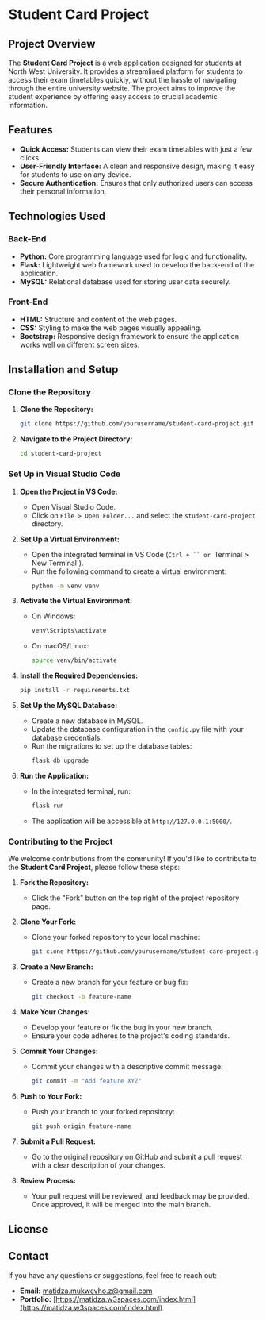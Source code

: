 

# Student Card Project

## Project Overview

The **Student Card Project** is a web application designed for students at North West University. It provides a streamlined platform for students to access their exam timetables quickly, without the hassle of navigating through the entire university website. The project aims to improve the student experience by offering easy access to crucial academic information.

## Features

- **Quick Access:** Students can view their exam timetables with just a few clicks.
- **User-Friendly Interface:** A clean and responsive design, making it easy for students to use on any device.
- **Secure Authentication:** Ensures that only authorized users can access their personal information.

## Technologies Used

### Back-End
- **Python:** Core programming language used for logic and functionality.
- **Flask:** Lightweight web framework used to develop the back-end of the application.
- **MySQL:** Relational database used for storing user data securely.

### Front-End
- **HTML:** Structure and content of the web pages.
- **CSS:** Styling to make the web pages visually appealing.
- **Bootstrap:** Responsive design framework to ensure the application works well on different screen sizes.

## Installation and Setup

### Clone the Repository

1. **Clone the Repository:**
   ```bash
   git clone https://github.com/yourusername/student-card-project.git
   ```

2. **Navigate to the Project Directory:**
   ```bash
   cd student-card-project
   ```

### Set Up in Visual Studio Code

1. **Open the Project in VS Code:**
   - Open Visual Studio Code.
   - Click on `File > Open Folder...` and select the `student-card-project` directory.

2. **Set Up a Virtual Environment:**
   - Open the integrated terminal in VS Code (`Ctrl + `` or `Terminal > New Terminal`).
   - Run the following command to create a virtual environment:
     ```bash
     python -m venv venv
     ```

3. **Activate the Virtual Environment:**
   - On Windows:
     ```bash
     venv\Scripts\activate
     ```
   - On macOS/Linux:
     ```bash
     source venv/bin/activate
     ```

4. **Install the Required Dependencies:**
   ```bash
   pip install -r requirements.txt
   ```

5. **Set Up the MySQL Database:**
   - Create a new database in MySQL.
   - Update the database configuration in the `config.py` file with your database credentials.
   - Run the migrations to set up the database tables:
     ```bash
     flask db upgrade
     ```

6. **Run the Application:**
   - In the integrated terminal, run:
     ```bash
     flask run
     ```
   - The application will be accessible at `http://127.0.0.1:5000/`.

### Contributing to the Project

We welcome contributions from the community! If you'd like to contribute to the **Student Card Project**, please follow these steps:

1. **Fork the Repository:**
   - Click the "Fork" button on the top right of the project repository page.

2. **Clone Your Fork:**
   - Clone your forked repository to your local machine:
     ```bash
     git clone https://github.com/yourusername/student-card-project.git
     ```

3. **Create a New Branch:**
   - Create a new branch for your feature or bug fix:
     ```bash
     git checkout -b feature-name
     ```

4. **Make Your Changes:**
   - Develop your feature or fix the bug in your new branch.
   - Ensure your code adheres to the project's coding standards.

5. **Commit Your Changes:**
   - Commit your changes with a descriptive commit message:
     ```bash
     git commit -m "Add feature XYZ"
     ```

6. **Push to Your Fork:**
   - Push your branch to your forked repository:
     ```bash
     git push origin feature-name
     ```

7. **Submit a Pull Request:**
   - Go to the original repository on GitHub and submit a pull request with a clear description of your changes.

8. **Review Process:**
   - Your pull request will be reviewed, and feedback may be provided. Once approved, it will be merged into the main branch.

## License




## Contact

If you have any questions or suggestions, feel free to reach out:

- **Email:** [matidza.mukwevho.z@gmail.com](matidza.mukwevho.z@gmail.com)
- **Portfolio:** [https://matidza.w3spaces.com/index.html](https://matidza.w3spaces.com/index.html)


